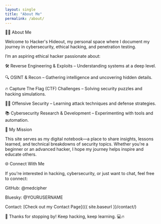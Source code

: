 ```yaml
---
layout: single
title: "About Me"
permalink: /about/
---
```


🕵️‍♂️ About Me

Welcome to Hacker's Hideout, my personal space where I document my journey in cybersecurity, ethical hacking, and penetration testing.

I’m an aspiring ethical hacker passionate about:

🛠 Reverse Engineering & Exploits – Understanding systems at a deep level.

🔍 OSINT & Recon – Gathering intelligence and uncovering hidden details.

🔥 Capture The Flag (CTF) Challenges – Solving security puzzles and hacking simulations.

🏴‍☠️ Offensive Security – Learning attack techniques and defense strategies.

📚 Cybersecurity Research & Development – Experimenting with tools and automation.

🚀 My Mission

This site serves as my digital notebook—a place to share insights, lessons learned, and technical breakdowns of security topics. Whether you're a beginner or an advanced hacker, I hope my journey helps inspire and educate others.

🌐 Connect With Me

If you're interested in hacking, cybersecurity, or just want to chat, feel free to connect:

GitHub: @medcipher

Bluesky: @YOURUSERNAME

Contact: [Check out my Contact Page]({{ site.baseurl }}/contact/)

🚀 Thanks for stopping by! Keep hacking, keep learning. 💻🔥
